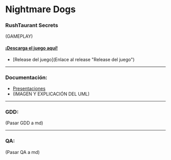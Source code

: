 # Nightmare Dogs
### RushTaurant Secrets
(GAMEPLAY)
#### [¡Descarga el juego aquí!](https://ucm-fdi-disia.github.io/Nightmare-Dogs/ "Página web")
- [Release del juego](Enlace al release "Release del juego")


------------
### Documentación:
- [Presentaciones](https://drive.google.com/drive/folders/1a7Z0Bc-AFx-a9P5l2t9r2TmYJNg2jmCD?usp=share_linkhttps://drive.google.com/drive/folders/1a7Z0Bc-AFx-a9P5l2t9r2TmYJNg2jmCD?usp=share_link "Presentaciones")
- (IMAGEN Y EXPLICACIÓN DEL UML)

------------


### GDD:
(Pasar GDD a md)

------------
### QA:
(Pasar QA a md)